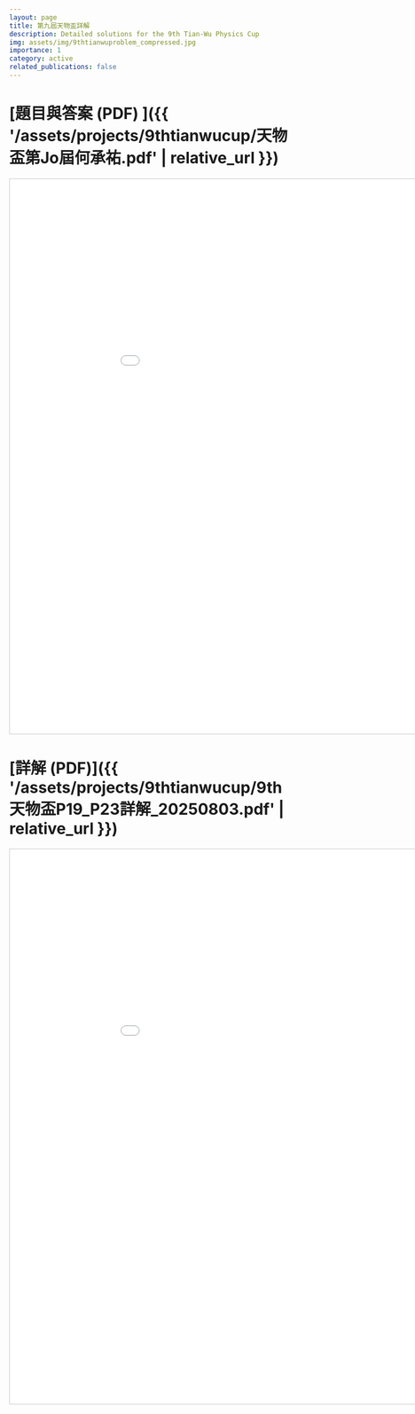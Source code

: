 ```yaml
---
layout: page
title: 第九屆天物盃詳解
description: Detailed solutions for the 9th Tian-Wu Physics Cup
img: assets/img/9thtianwuproblem_compressed.jpg
importance: 1
category: active
related_publications: false
---
```


# [題目與答案 (PDF) ]({{ '/assets/projects/9thtianwucup/天物盃第Jo屆何承祐.pdf' | relative_url }})

<iframe
  src="{{ '/assets/projects/9thtianwucup/天物盃第Jo屆何承祐.pdf' | relative_url }}"
  width="1000"
  height="1000"
  style="border:1px solid #ccc"
  allowfullscreen>
  <p>Download instead:  <a href="{{ '/assets/projects/9thtianwucup/天物盃第Jo屆何承祐.pdf' | relative_url }}">PDF</a>。</p>
</iframe>

# [詳解 (PDF)]({{ '/assets/projects/9thtianwucup/9th天物盃P19_P23詳解_20250803.pdf' | relative_url }})
<iframe
  src="{{ '/assets/projects/9thtianwucup/9th天物盃P19_P23詳解_20250803.pdf' | relative_url }}"
  width="1000"
  height="1000"
  style="border:1px solid #ccc"
  allowfullscreen>
  <p>Download instead:  <a href="{{ '/assets/projects/9thtianwucup/9th天物盃P19_P23詳解_20250803.pdf' | relative_url }}">PDF</a>。</p>
</iframe>